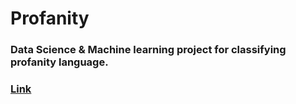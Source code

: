 # Profanity
### Data Science &amp; Machine learning project for classifying profanity language.
### [Link](https://github.com/VitalyChait/Profanity/blob/master/data_science_project.ipynb)
